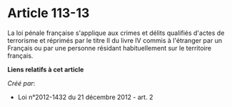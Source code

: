 # Article 113-13

La loi pénale française s'applique aux crimes et délits qualifiés d'actes de terrorisme et réprimés par le titre II du livre
IV commis à l'étranger par un Français ou par une personne résidant habituellement sur le territoire français.

**Liens relatifs à cet article**

_Créé par_:

  - Loi n°2012-1432 du 21 décembre 2012 - art. 2
